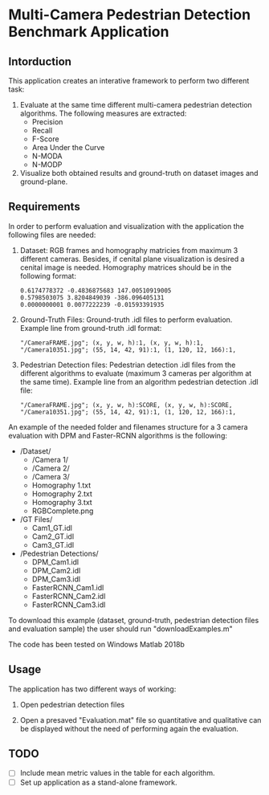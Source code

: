 # Multi-Camera Pedestrian Detection Benchmark Application
## Intorduction
This application creates an interative framework to perform two different task:
1. Evaluate at the same time different multi-camera pedestrian detection algorithms. The following measures are extracted:
    * Precision
    * Recall
    * F-Score
    * Area Under the Curve
    * N-MODA
    * N-MODP
2. Visualize both obtained results and ground-truth on dataset images and ground-plane.

## Requirements
In order to perform evaluation and visualization with the application the following files are needed:
1. Dataset: RGB frames and homography matricies from maximum 3 different cameras. Besides, if cenital plane visualization is desired a cenital image is needed. Homography matrices should be in the following format:
    ```
    0.6174778372 -0.4836875683 147.00510919005 
    0.5798503075 3.8204849039 -386.096405131 
    0.0000000001 0.0077222239 -0.01593391935
    ```
2. Ground-Truth Files: Ground-truth .idl files to perform evaluation. Example line from ground-truth .idl format:
    ```
    "/CameraFRAME.jpg"; (x, y, w, h):1, (x, y, w, h):1, 
    "/Camera10351.jpg"; (55, 14, 42, 91):1, (1, 120, 12, 166):1, 
    ```
3. Pedestrian Detection files: Pedestrian detection .idl files from the different algorithms to evaluate (maximum 3 cameras per algorithm at the same time). Example line from an algorithm pedestrian detection .idl file:
    ```
    "/CameraFRAME.jpg"; (x, y, w, h):SCORE, (x, y, w, h):SCORE, 
    "/Camera10351.jpg"; (55, 14, 42, 91):1, (1, 120, 12, 166):1, 
    ```

An example of the needed folder and filenames structure for a 3 camera evaluation with DPM and Faster-RCNN algorithms is the following:
* /Dataset/
  * /Camera 1/
  * /Camera 2/
  * /Camera 3/
  * Homography 1.txt
  * Homography 2.txt
  * Homography 3.txt
  * RGBComplete.png
* /GT Files/
  * Cam1_GT.idl
  * Cam2_GT.idl
  * Cam3_GT.idl
* /Pedestrian Detections/
  * DPM_Cam1.idl
  * DPM_Cam2.idl
  * DPM_Cam3.idl
  * FasterRCNN_Cam1.idl
  * FasterRCNN_Cam2.idl
  * FasterRCNN_Cam3.idl
  
To download this example (dataset, ground-truth, pedestrian detection files and evaluation sample) the user should run "downloadExamples.m"

The code has been tested on Windows Matlab 2018b

## Usage
The application has two different ways of working:
1. Open pedestrian detection files

2. Open a presaved "Evaluation.mat" file so quantitative and qualitative can be displayed without the need of performing again the evaluation.

## TODO
- [ ] Include mean metric values in the table for each algorithm.
- [ ] Set up application as a stand-alone framework.